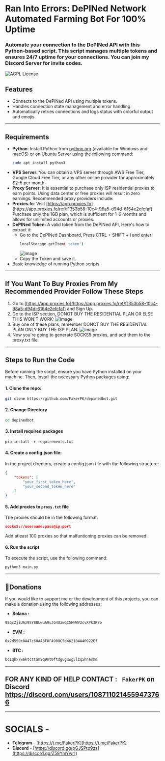 # Ran Into Errors: DePINed Network Automated Farming Bot For 100% Uptime

### Automate your connection to the DePINed API with this Python-based script. This script manages multiple tokens and ensures 24/7 uptime for your connections. You can join my Discord Server for invite codes.

![AGPL License](https://img.shields.io/badge/License-AGPL%20v3-blue.svg)

## Features
* Connects to the DePINed API using multiple tokens.
* Handles connection state management and error handling.
* Automatically retries connections and logs status with colorful output and emojis.
----
## Requirements
- **Python**: Install Python from [python.org](https://www.python.org/downloads/) (available for Windows and macOS) or on Ubuntu Server using the following command:
  ```bash
  sudo apt install python3
- **VPS Server**: You can obtain a VPS server through AWS Free Tier, Google Cloud Free Tier, or any other online provider for approximately $2-5 per month.
- **Proxy Server**: It is essential to purchase only ISP residential proxies to earn points. Using data center or free proxies will result in zero earnings. Recommended proxy providers include:
- **Proxies.fo**: Visit [https://app.proxies.fo](https://app.proxies.fo/ref/f1353b58-10c4-98a5-d94d-6164e2efcfaf) Purchase only the 1GB plan, which is sufficient for 1-6 months and allows for unlimited accounts or proxies.
- **DePINed Token:** A valid token from the DePINed API, Here's how to extract it:
  - Go to the DePINed Dashboard, Press CTRL + SHIFT + i and enter:
    ```bash
    localStorage.getItem('token')
    ```
    ![image](https://github.com/user-attachments/assets/ea4dd3af-d0f6-40c3-bbb2-2243b3b79f30)
  - Copy the Token and save it.
- Basic knowledge of running Python scripts.
----
## If You Want To Buy Proxies From My Recommended Provider Follow These Steps
1. Go to [https://app.proxies.fo](https://app.proxies.fo/ref/f1353b58-10c4-98a5-d94d-6164e2efcfaf) and Sign Up.
2. Go to the ISP section, DONOT BUY THE RESIDENTIAL PLAN OR ELSE THIS WON'T WORK:
![image](https://github.com/user-attachments/assets/c81fc995-11f9-4448-9355-0065d4286cf2)
3. Buy one of these plans, remember DONOT BUY THE RESIDENTIAL PLAN ONLY BUY THE ISP PLAN:
![image](https://github.com/user-attachments/assets/bbd22e0a-22c7-42cf-8608-361d7310e0ae)
4. Now you're going to generate SOCKS5 proxies, and add them to the proxy.txt file.
----
## Steps to Run the Code

Before running the script, ensure you have Python installed on your machine. Then, install the necessary Python packages using:

#### 1. Clone the repo:
```bash
git clone https://github.com/FakerPK/depinedbot.git
```
#### 2. Change Directory
```bash
cd depinedbot
```
#### 3. Install required packages
```python
pip install -r requirements.txt
```
#### 4. Create a config.json file:
In the project directory, create a config.json file with the following structure:

```json
{
    "tokens": [
        "your_first_token_here",
        "your_second_token_here"
    ]
}
```
#### 5. Add proxies to `proxy.txt` file
The proxies should be in the following format:
```json 
socks5://username:pass@ip:port
```
Add atleast 100 proxies so that malfuntioning proxies can be removed.
#### 6. Run the script
To execute the script, use the following command:
```bash
python3 main.py
```
----
##  **💸Donations**
If you would like to support me or the development of this projects, you can make a donation using the following addresses:
- **Solana :**
```bash
9SqcZjiUAz9SYBBLwuA9uJG4UzwqC5HNWV2cvXPk3Kro
```
- **EVM :**
```bash
0x2d550c8A47c60A43F8F4908C5d462184A40922Ef
```
- **BTC :**
```bash
bc1qhx7waktcttam9q9nt0ftdguguwg5lzq5hnasmm
```
----
## FOR ANY KIND OF HELP CONTACT : ` FakerPK` on Discord  https://discord.com/users/1087110214559473766
----
# SOCIALS -

- **Telegram** - [https://t.me/FakerPK](https://t.me/FakerPK)
- **Discord** - [https://discord.gg/pGJSPtp9zz](https://discord.gg/Z58YmYwr))
